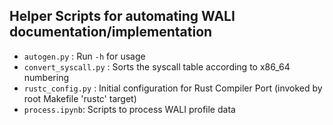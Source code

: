 ## Helper Scripts for automating WALI documentation/implementation

* `autogen.py` : Run `-h` for usage
* `convert_syscall.py` : Sorts the syscall table according to x86_64 numbering
* `rustc_config.py` : Initial configuration for Rust Compiler Port (invoked by root Makefile 'rustc' target)
* `process.ipynb`: Scripts to process WALI profile data
